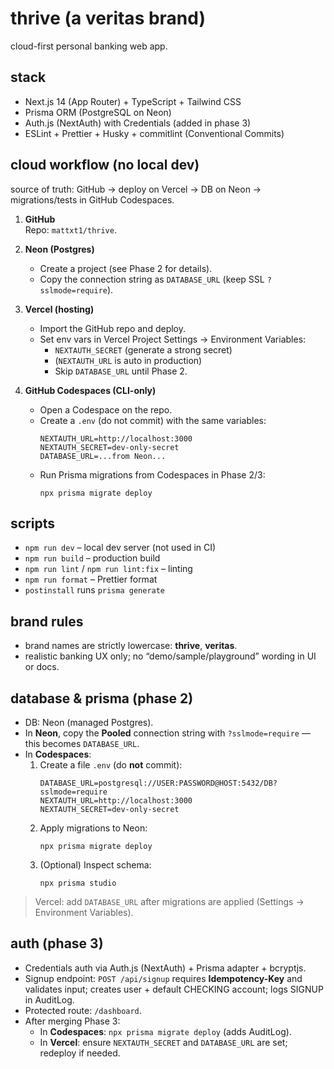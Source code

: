 # thrive (a veritas brand)

cloud-first personal banking web app.

## stack

- Next.js 14 (App Router) + TypeScript + Tailwind CSS
- Prisma ORM (PostgreSQL on Neon)
- Auth.js (NextAuth) with Credentials (added in phase 3)
- ESLint + Prettier + Husky + commitlint (Conventional Commits)

## cloud workflow (no local dev)

source of truth: GitHub → deploy on Vercel → DB on Neon → migrations/tests in GitHub Codespaces.

1. **GitHub**  
   Repo: `mattxt1/thrive`.

2. **Neon (Postgres)**
   - Create a project (see Phase 2 for details).
   - Copy the connection string as `DATABASE_URL` (keep SSL `?sslmode=require`).

3. **Vercel (hosting)**
   - Import the GitHub repo and deploy.
   - Set env vars in Vercel Project Settings → Environment Variables:
     - `NEXTAUTH_SECRET` (generate a strong secret)
     - (`NEXTAUTH_URL` is auto in production)
     - Skip `DATABASE_URL` until Phase 2.

4. **GitHub Codespaces (CLI-only)**
   - Open a Codespace on the repo.
   - Create a `.env` (do not commit) with the same variables:
     ```
     NEXTAUTH_URL=http://localhost:3000
     NEXTAUTH_SECRET=dev-only-secret
     DATABASE_URL=...from Neon...
     ```
   - Run Prisma migrations from Codespaces in Phase 2/3:
     ```
     npx prisma migrate deploy
     ```

## scripts

- `npm run dev` – local dev server (not used in CI)
- `npm run build` – production build
- `npm run lint` / `npm run lint:fix` – linting
- `npm run format` – Prettier format
- `postinstall` runs `prisma generate`

## brand rules

- brand names are strictly lowercase: **thrive**, **veritas**.
- realistic banking UX only; no “demo/sample/playground” wording in UI or docs.

## database & prisma (phase 2)

- DB: Neon (managed Postgres).
- In **Neon**, copy the **Pooled** connection string with `?sslmode=require` — this becomes `DATABASE_URL`.
- In **Codespaces**:
  1. Create a file `.env` (do **not** commit):
     ```
     DATABASE_URL=postgresql://USER:PASSWORD@HOST:5432/DB?sslmode=require
     NEXTAUTH_URL=http://localhost:3000
     NEXTAUTH_SECRET=dev-only-secret
     ```
  2. Apply migrations to Neon:
     ```
     npx prisma migrate deploy
     ```
  3. (Optional) Inspect schema:
     ```
     npx prisma studio
     ```

> Vercel: add `DATABASE_URL` after migrations are applied (Settings → Environment Variables).

## auth (phase 3)

- Credentials auth via Auth.js (NextAuth) + Prisma adapter + bcryptjs.
- Signup endpoint: `POST /api/signup` requires **Idempotency-Key** and validates input; creates user + default CHECKING account; logs SIGNUP in AuditLog.
- Protected route: `/dashboard`.
- After merging Phase 3:
  - In **Codespaces**: `npx prisma migrate deploy` (adds AuditLog).
  - In **Vercel**: ensure `NEXTAUTH_SECRET` and `DATABASE_URL` are set; redeploy if needed.
